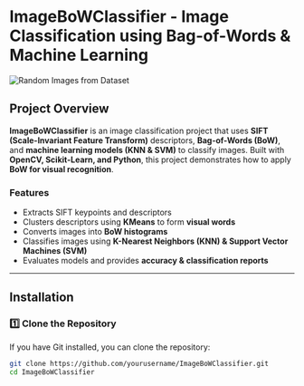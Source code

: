 #  ImageBoWClassifier - Image Classification using Bag-of-Words & Machine Learning

![Random Images from Dataset](image.png)

##  Project Overview
**ImageBoWClassifier** is an image classification project that uses **SIFT (Scale-Invariant Feature Transform)** descriptors, **Bag-of-Words (BoW)**, and **machine learning models (KNN & SVM)** to classify images. Built with **OpenCV, Scikit-Learn, and Python**, this project demonstrates how to apply **BoW for visual recognition**.

###  Features
- Extracts SIFT keypoints and descriptors  
- Clusters descriptors using **KMeans** to form **visual words**  
- Converts images into **BoW histograms**  
- Classifies images using **K-Nearest Neighbors (KNN) & Support Vector Machines (SVM)**  
- Evaluates models and provides **accuracy & classification reports**  

---

##  Installation

### **1️⃣ Clone the Repository**
If you have Git installed, you can clone the repository:
```bash
git clone https://github.com/yourusername/ImageBoWClassifier.git
cd ImageBoWClassifier
